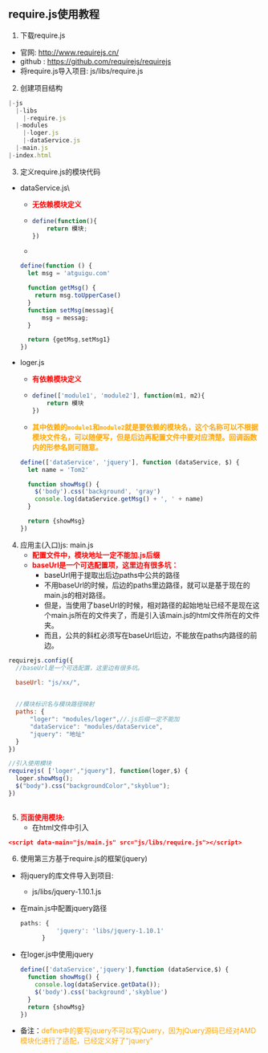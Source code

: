 ## require.js使用教程
1. 下载require.js
  * 官网: http://www.requirejs.cn/
  * github : https://github.com/requirejs/requirejs
  * 将require.js导入项目: js/libs/require.js 
2. 创建项目结构
  ```js
  |-js
    |-libs
      |-require.js
    |-modules
      |-loger.js
      |-dataService.js
    |-main.js
  |-index.html
  ```
3. 定义require.js的模块代码
  * dataService.js\
    
      * <span style="color:red;font-weight:bold">无依赖模块定义</span>
      
      * ```js
        define(function(){
        	return 模块;
        })
        ```
      
      * 
      
    ```js
    define(function () {
      let msg = 'atguigu.com'
    
      function getMsg() {
        return msg.toUpperCase()
      }
      function setMsg(messag){
          msg = messag;
      }
    
      return {getMsg,setMsg1}
    })
    ```
    
  * loger.js
    
      * <span style="color:red;font-weight:bold">有依赖模块定义</span>
      
      * ```js
        define(['module1', 'module2'], function(m1, m2){
        	return 模块
        }) 
        ```
      
      * <span style="color:orange;font-weight:bold">其中依赖的``module1``和``module2``就是要依赖的模块名，这个名称可以不根据模块文件名，可以随便写，但是后边再配置文件中要对应清楚。回调函数内的形参名则可随意。</span>
      
    ```js
    define(['dataService', 'jquery'], function (dataService, $) {
      let name = 'Tom2'
    
      function showMsg() {
        $('body').css('background', 'gray')
        console.log(dataService.getMsg() + ', ' + name)
      }
    
      return {showMsg}
    })
    ```
4. 应用主(入口)js: main.js
    - <span style="color:red;font-weight:bold">配置文件中，模块地址一定不能加.js后缀</span>
    - <span style="color:red;font-weight:bold">baseUrl是一个可选配置项，这里边有很多坑：</span>
        - baseUrl用于提取出后边paths中公共的路径
        - 不用baseUrl的时候，后边的paths里边路径，就可以是基于现在的main.js的相对路径。
        - 但是，当使用了baseUrl的时候，相对路径的起始地址已经不是现在这个main.js所在的文件夹了，而是引入该main.js的html文件所在的文件夹。
        - 而且，公共的斜杠必须写在baseUrl后边，不能放在paths内路径的前边。
  ```js
requirejs.config({
	//baseUrl是一个可选配置，这里边有很多坑。
    
    baseUrl: "js/xx/",


    //模块标识名与模块路径映射
    paths: {
        "loger": "modules/loger",//.js后缀一定不能加
        "dataService": "modules/dataService",
        "jquery": "地址"
    }
})

//引入使用模块
requirejs( ['loger',"jquery"], function(loger,$) {
    loger.showMsg();
    $("body").css("backgroundColor","skyblue");
})
    
  ```

5. <span style="color:red;font-weight:bold">页面使用模块:</span>
    - 在html文件中引入

  <span style="color:red;font-weight:bold">```<script data-main="js/main.js" src="js/libs/require.js"></script>```</span>
    

6. 使用第三方基于require.js的框架(jquery)
  * 将jquery的库文件导入到项目: 
    
    * js/libs/jquery-1.10.1.js
  * 在main.js中配置jquery路径
    ```js
    paths: {
              'jquery': 'libs/jquery-1.10.1'
          }
    ```
  * 在loger.js中使用jquery
    ```js
    define(['dataService','jquery'],function (dataService,$) {
      function showMsg() {
        console.log(dataService.getData());
        $('body').css('background','skyblue')
      }
      return {showMsg}
    })
    ```
  * 备注：<span style="color:orange">define中的要写jquery不可以写jQuery，因为jQuery源码已经对AMD模块化进行了适配，已经定义好了"jquery"</span>

